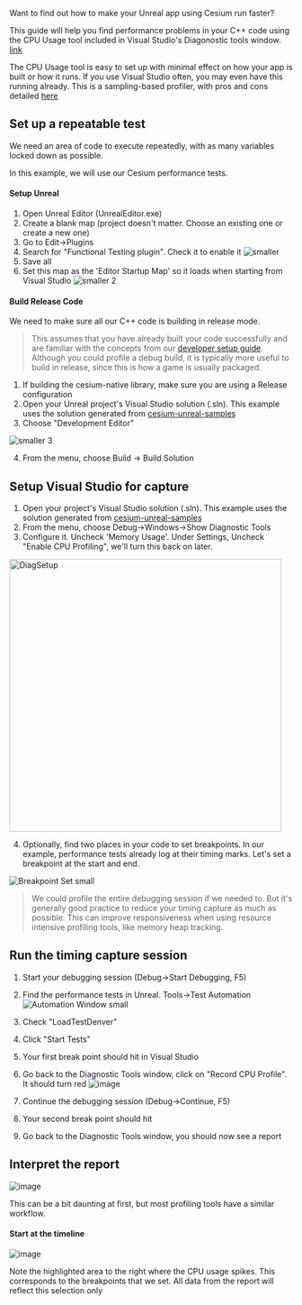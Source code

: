 
Want to find out how to make your Unreal app using Cesium run faster? 

This guide will help you find performance problems in your C++ code using the CPU Usage tool included in Visual Studio's Diagonostic tools window.
[link](https://learn.microsoft.com/en-us/visualstudio/profiling/beginners-guide-to-performance-profiling?view=vs-2022)

The CPU Usage tool is easy to set up with minimal effect on how your app is built or how it runs. If you use Visual Studio often, you may even have this running already. This is a sampling-based profiler, with pros and cons detailed [here](https://learn.microsoft.com/en-us/visualstudio/profiling/understanding-performance-collection-methods-perf-profiler?view=vs-2022)



## Set up a repeatable test

We need an area of code to execute repeatedly, with as many variables locked down as possible. 

In this example, we will use our Cesium performance tests.

#### Setup Unreal
1) Open Unreal Editor (UnrealEditor.exe)
2) Create a blank map (project doesn't matter. Choose an existing one or create a new one)
3) Go to Edit->Plugins
4) Search for "Functional Testing plugin". Check it to enable it
![smaller](https://github.com/CesiumGS/cesium-unreal/assets/130494071/5a3bc9de-cdaf-4d9d-842d-104719426663)
5) Save all
6) Set this map as the 'Editor Startup Map' so it loads when starting from Visual Studio
![smaller 2](https://github.com/CesiumGS/cesium-unreal/assets/130494071/8ba5c6c2-8c97-4048-afe2-db74770d85cc)


#### Build Release Code

We need to make sure all our C++ code is building in release mode.

> This assumes that you have already built your code successfully and are familiar with the concepts from our [developer setup guide](https://github.com/CesiumGS/cesium-unreal/blob/ue5-main/Documentation/developer-setup-windows.md). Although you could profile a debug build, it is typically more useful to build in release, since this is how a game is usually packaged.

1) If building the cesium-native library, make sure you are using a Release configuration
2) Open your Unreal project's Visual Studio solution (.sln). This example uses the solution generated from [cesium-unreal-samples](https://github.com/CesiumGS/cesium-unreal-samples)
3) Choose "Development Editor"

![smaller 3](https://github.com/CesiumGS/cesium-unreal/assets/130494071/0e70065f-c717-466b-a92b-cab1dcfdd29b)

4) From the menu, choose Build -> Build Solution


## Setup Visual Studio for capture

1) Open your project's Visual Studio solution (.sln). This example uses the solution generated from [cesium-unreal-samples](https://github.com/CesiumGS/cesium-unreal-samples)
2) From the menu, choose Debug->Windows->Show Diagnostic Tools
3) Configure it. Uncheck 'Memory Usage'. Under Settings, Uncheck "Enable CPU Profiling", we'll turn this back on later.

<img width="484" alt="DiagSetup" src="https://github.com/CesiumGS/cesium-unreal/assets/130494071/798d794c-19f0-4f15-93e1-1815e3f1e75b">

4) Optionally, find two places in your code to set breakpoints. In our example, performance tests already log at their timing marks. Let's set a breakpoint at the start and end.

![Breakpoint Set small](https://github.com/CesiumGS/cesium-unreal/assets/130494071/5a793b9c-fd68-42ed-96ae-6ec884c38951)

>We could profile the entire debugging session if we needed to. But it's generally good practice to reduce your timing capture as much as possible. This can improve responsiveness when using resource intensive profiling tools, like memory heap tracking. 

## Run the timing capture session

1) Start your debugging session (Debug->Start Debugging, F5)
2) Find the performance tests in Unreal. Tools->Test Automation
![Automation Window small](https://github.com/CesiumGS/cesium-unreal/assets/130494071/d27e7d67-3658-4cb2-ab10-777498cba0da)

3) Check "LoadTestDenver"
4) Click "Start Tests"
5) Your first break point should hit in Visual Studio
6) Go back to the Diagnostic Tools window, click on "Record CPU Profile". It should turn red
![image](https://github.com/CesiumGS/cesium-unreal/assets/130494071/ce0c7e86-c1ef-4a01-97fd-c97275b6f62b)

7) Continue the debugging session (Debug->Continue, F5)
8) Your second break point should hit
9) Go back to the Diagnostic Tools window, you should now see a report

## Interpret the report

![image](https://github.com/CesiumGS/cesium-unreal/assets/130494071/afe09c83-6904-48ea-8002-3d7237b8d188)

This can be a bit daunting at first, but most profiling tools have a similar workflow.


#### Start at the timeline
![image](https://github.com/CesiumGS/cesium-unreal/assets/130494071/c97fd664-7951-46cb-bb60-20e8eaa35e88)

Note the highlighted area to the right where the CPU usage spikes. This corresponds to the breakpoints that we set. All data from the report will reflect this selection only



